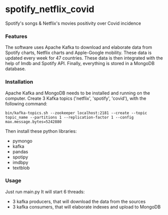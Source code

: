 # spotify_netflix_covid
Spotify's songs &amp; Netflix's movies positivity over Covid incidence

### Features
The software uses Apache Kafka to download and elaborate data from Spotify charts, Netflix charts and Apple-Google mobility. These data is updated every week for 47 countries.
These data is then integrated with the help of Imdb and Spotify API. 
Finally, everything is stored in a MongoDB database.

### Installation
Apache Kafka and MongoDB needs to be installed and running on the computer.
Create 3 Kafka topics ('netflix', 'spotify', 'covid'), with the following command:
```
bin/kafka-topics.sh --zookeeper localhost:2181 --create --topic topic_name --partitions 1 --replication-factor 1 --config max.message.bytes=5242880
```
Then install these python libraries:
  - pymongo
  - kafka
  - pandas
  - spotipy
  - imdbpy
  - textblob

### Usage
Just run main.py
It will start 6 threads:
  - 3 kafka producers, that will download the data from the sources
  - 3 kafka consumers, that will elaborate indexes and upload to MongoDB